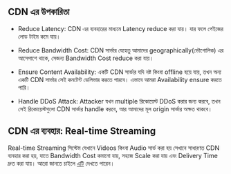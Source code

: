 ## CDN এর উপকারিতা

- Reduce Latency: CDN এর ব্যবহারের মাধ্যমে Latency reduce করা যায়। যার ফলে পেইজের লোড টাইম কমে যায়।

- Reduce Bandwidth Cost: CDN সার্ভার যেহেতু আমাদের geographically(ভৌগোলিক) এর আসেপাশে থাকে, সেজন্য Bandwidth Cost reduce করা যায়।

- Ensure Content Availability: একটি CDN সার্ভার যদি নষ্ট কিংবা offline হয়ে যায়, তখন অন্য একটি CDN সার্ভার সেই কনটেন্ট ডেলিভার করতে পারবে। এভাবে আমরা Availability ensure করতে পারি।

- Handle DDoS Attack: Attacker যখন multiple রিকোয়েস্ট DDoS করার জন্য করবে, তখন সেই রিকোয়েস্টগুলো CDN সার্ভার handle করবে, আর আমাদের মূল origin সার্ভার অক্ষত থাকবে।

## CDN এর ব্যবহার: Real-time Streaming

Real-time Streaming সিস্টেম যেখানে Videos কিংবা Audio সার্ভ করা হয় সেখানে সাধারণত CDN ব্যবহার করা হয়,
যাতে Bandwidth Cost কমানো যায়, সহজে Scale করা যায় এবং Delivery Time দ্রুত করা যায়। আরো জানতে চাইলে <a href="https://youtu.be/EJQkBd_-CMo" target="_blank">এটি</a> দেখতে পারেন।
